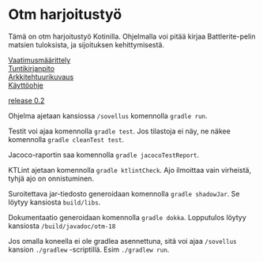 # Otm harjoitustyö

Tämä on otm harjoitustyö Kotinilla. Ohjelmalla voi pitää kirjaa Battlerite-pelin matsien tuloksista, ja sijoituksen kehittymisestä.  

[Vaatimusmäärittely](https://github.com/Ajhaa/otm-harjoitustyo/blob/master/dokumentaatio/vaatimusm%C3%A4%C3%A4rittely.md)  
[Tuntikirjanpito](https://github.com/Ajhaa/otm-harjoitustyo/blob/master/dokumentaatio/ty%C3%B6aikakirjanpito.md)  
[Arkkitehtuurikuvaus](https://github.com/Ajhaa/otm-harjoitustyo/tree/master/dokumentaatio/arkkitehtuuri.md)  
[Käyttöohje](https://github.com/Ajhaa/otm-harjoitustyo/tree/master/dokumentaatio/kayttoohje.md)
  
[release 0.2](https://github.com/Ajhaa/otm-harjoitustyo/releases/tag/0.2)


Ohjelma ajetaan kansiossa `/sovellus` komennolla `gradle run`. 
  
Testit voi ajaa komennolla ```gradle test```. Jos tilastoja ei näy, ne näkee komennolla `gradle cleanTest test`. 
  
Jacoco-raportin saa komennolla `gradle jacocoTestReport`. 
  
KTLint ajetaan komennolla ```gradle ktlintCheck```. Ajo ilmoittaa vain virheistä, tyhjä ajo on onnistuminen.  
  
Suroitettava jar-tiedosto generoidaan komennolla ```gradle shadowJar```. Se löytyy kansiosta ```build/libs```.  

Dokumentaatio generoidaan komennolla ```gradle dokka```. Lopputulos löytyy kansiosta ```/build/javadoc/otm-18```
  
Jos omalla koneella ei ole gradlea asennettuna, sitä voi ajaa `/sovellus` kansion `./gradlew` -scriptillä. Esim `./gradlew run`.
